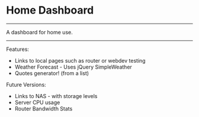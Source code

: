 # Home Dashboard

___

A dashboard for home use.

___

Features:

* Links to local pages such as router or webdev testing
* Weather Forecast - Uses jQuery SimpleWeather
* Quotes generator! (from a list)

Future Versions:

* Links to NAS - with storage levels
* Server CPU usage
* Router Bandwidth Stats
